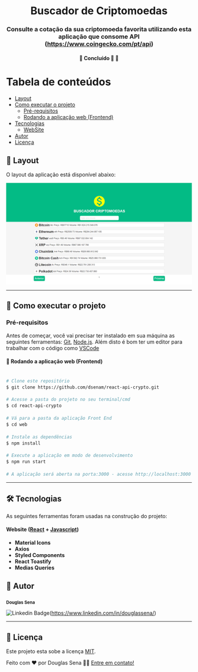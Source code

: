 <h1 align="center">
     Buscador de Criptomoedas
</h1>

<h3 align="center">
     Consulte a cotação da sua criptomoeda favorita utilizando esta aplicação que consome API (<a href="#">https://www.coingecko.com/pt/api</a>)
</h3>

<h4 align="center">
	🚧   Concluído 🚀 🚧
</h4>

Tabela de conteúdos
=================
<!--ts-->
   * [Layout](#-layout)
   * [Como executar o projeto](#-como-executar-o-projeto)
     * [Pré-requisitos](#pré-requisitos)
     * [Rodando a aplicação web (Frontend)](#user-content--rodando-a-aplicação-web-frontend)
   * [Tecnologias](#-tecnologias)
     * [WebSite](#user-content-website--react----javascript)
   * [Autor](#-autor)
   * [Licença](#user-content--licença)
<!--te-->




## 🎨 Layout

O layout da aplicação está disponível abaixo:

  
</a>

<p align="center" style="display: flex; align-items: flex-start; justify-content: center">
  <img alt="Made by dsenam" src="https://github.com/dsenam/react-api-crypto/blob/main/src/assets/layout.png">
</p>

---

## 🚀 Como executar o projeto

### Pré-requisitos

Antes de começar, você vai precisar ter instalado em sua máquina as seguintes ferramentas:
[Git](https://git-scm.com), [Node.js](https://nodejs.org/en/). 
Além disto é bom ter um editor para trabalhar com o código como [VSCode](https://code.visualstudio.com/)

#### 🧭 Rodando a aplicação web (Frontend)

```bash

# Clone este repositório
$ git clone https://github.com/dsenam/react-api-crypto.git

# Acesse a pasta do projeto no seu terminal/cmd
$ cd react-api-crypto

# Vá para a pasta da aplicação Front End
$ cd web

# Instale as dependências
$ npm install

# Execute a aplicação em modo de desenvolvimento
$ npm run start

# A aplicação será aberta na porta:3000 - acesse http://localhost:3000

```

---

## 🛠 Tecnologias

As seguintes ferramentas foram usadas na construção do projeto:

#### **Website**  ([React](https://reactjs.org/)  +  [Javascript](https://developer.mozilla.org/pt-BR/docs/Web/JavaScript))

-   **Material Icons**
-   **Axios**
-   **Styled Components**
-   **React Toastify**
-   **Medias Queries**


## 🦸 Autor
 <sub><b>Douglas Sena</b></sub></a>
 <br />

![Linkedin Badge](https://img.shields.io/badge/-Douglas-blue?style=flat-square&logo=Linkedin&logoColor=white&link=https://www.linkedin.com/in/douglassena/)(https://www.linkedin.com/in/douglassena/) 

---

## 📝 Licença

Este projeto esta sobe a licença [MIT](./LICENSE).

Feito com ❤️ por Douglas Sena 👋🏽 [Entre em contato!](https://www.linkedin.com/in/douglassena/)